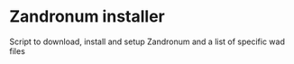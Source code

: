 # Zandronum installer
Script to download, install and setup Zandronum and a list of specific wad files

